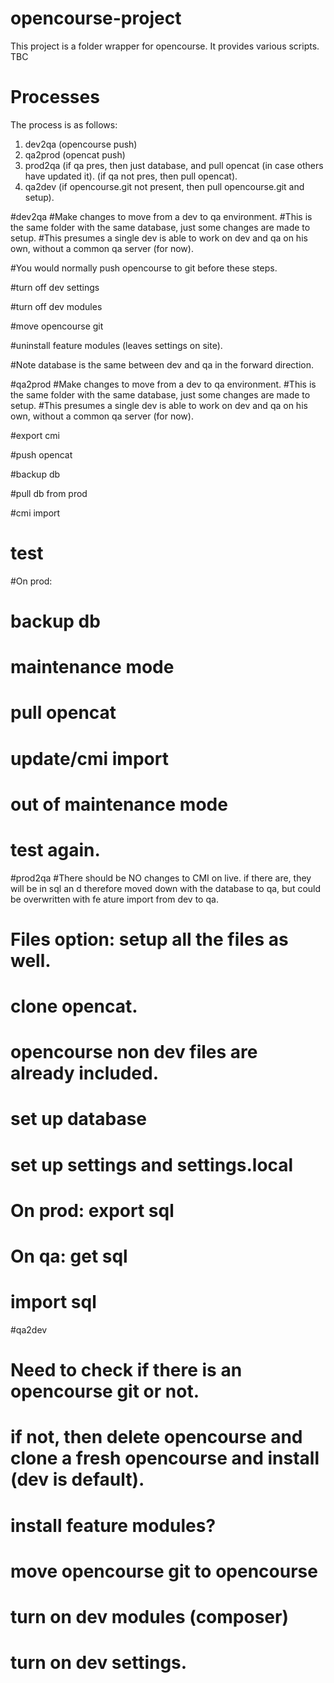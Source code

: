 # opencourse-project

This project is a folder wrapper for opencourse. It provides various scripts. TBC


# Processes
The process is as follows:
1) dev2qa (opencourse push)
2) qa2prod (opencat push)
3) prod2qa (if qa pres, then just database, and pull opencat (in case others have updated it).
          (if qa not pres, then pull opencat).
4) qa2dev (if opencourse.git not present, then pull opencourse.git and setup).

#dev2qa
#Make changes to move from a dev to qa environment.
#This is the same folder with the same database, just some changes are made to setup.
#This presumes a single dev is able to work on dev and qa on his own, without a common qa server (for now).

#You would normally push opencourse to git before these steps.

#turn off dev settings

#turn off dev modules

#move opencourse git

#uninstall feature modules (leaves settings on site).

#Note database is the same between dev and qa in the forward direction.




#qa2prod
#Make changes to move from a dev to qa environment.
#This is the same folder with the same database, just some changes are made to setup.
#This presumes a single dev is able to work on dev and qa on his own, without a common qa server (for now).

#export cmi

#push opencat

#backup db

#pull db from prod

#cmi import

# test

#On prod:
# backup db
# maintenance mode
# pull opencat
# update/cmi import
# out of maintenance mode
# test again.



#prod2qa
#There should be NO changes to CMI on live. if there are, they will be in sql an
d therefore moved down with the database to qa, but could be overwritten with fe
ature import from dev to qa. 

# Files option: setup all the files as well.
# clone opencat.
#  opencourse non dev files are already included.
# set up database
# set up settings and settings.local

# On prod: export sql

# On qa: get sql

#       import sql




#qa2dev

# Need to check if there is an opencourse git or not.
# if not, then delete opencourse and clone a fresh opencourse and install (dev is default).

# install feature modules?

# move opencourse git to opencourse

# turn on dev modules (composer)

# turn on dev settings.


